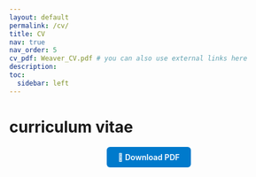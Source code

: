 ```yaml
---
layout: default
permalink: /cv/
title: CV
nav: true
nav_order: 5
cv_pdf: Weaver_CV.pdf # you can also use external links here
description: 
toc:
  sidebar: left
---
```

# curriculum vitae
<p style="text-align: center; margin-top: 1em;">
  <a href="{{ '/assets/pdf/Weaver_CV.pdf' | relative_url }}" download class="btn">
    📄 Download PDF
  </a>
</p>

<style>
.btn {
  display: inline-block;
  background-color: #007acc;
  color: #fff !important;
  padding: 10px 20px;
  border-radius: 6px;
  text-decoration: none;
  font-weight: 600;
  transition: background-color 0.2s ease;
}
.btn:hover {
  background-color: #005fa3;
}
</style>

